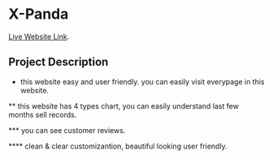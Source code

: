 # X-Panda

[Live Website Link](https://x-panda07.netlify.app).

## Project Description

* this website easy and user friendly. you can easily visit everypage in this website.

** this website has 4 types chart, you can easily understand last few months sell records.

*** you can see customer reviews.

**** clean & clear customizantion, beautiful looking user friendly.
